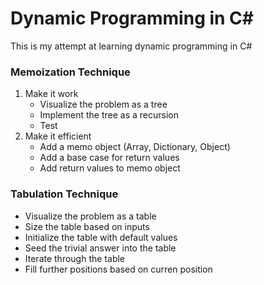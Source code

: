# Dynamic Programming in C#
 This is my attempt at learning dynamic programming in C#

### Memoization Technique
1. Make it work
    - Visualize the problem as a tree
    - Implement the tree as a recursion
    - Test
2. Make it efficient
    - Add a memo object (Array, Dictionary, Object)
    - Add a base case for return values
    - Add return values to memo object

### Tabulation Technique
- Visualize the problem as a table
- Size the table based on inputs
- Initialize the table with default values
- Seed the trivial answer into the table
- Iterate through the table
- Fill further positions based on curren position
